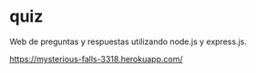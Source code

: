 # quiz
Web de preguntas y respuestas utilizando node.js y express.js.

https://mysterious-falls-3318.herokuapp.com/
